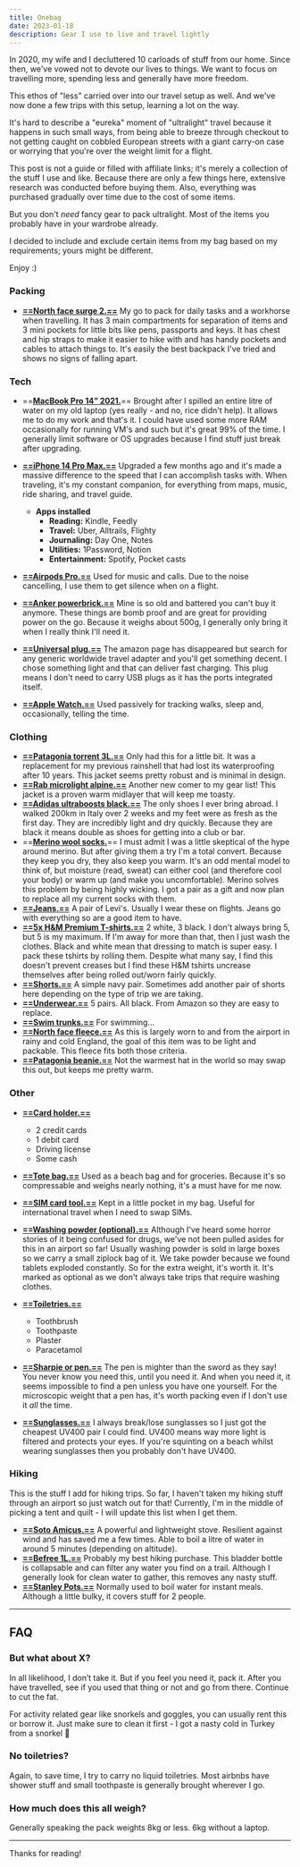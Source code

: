 ```yaml
---
title: Onebag
date: 2023-01-18
description: Gear I use to live and travel lightly
---
```


In 2020, my wife and I decluttered 10 carloads of stuff from our home. Since then, we've vowed not to devote our lives to things. We want to focus on travelling more, spending less and generally have more freedom.

This ethos of "less" carried over into our travel setup as well.
And we've now done a few trips with this setup, learning a lot on the way.

It's hard to describe a "eureka" moment of "ultralight" travel because it happens in such small ways, from being able to breeze through checkout to not getting caught on cobbled European streets with a giant carry-on case or worrying that you're over the weight limit for a flight.

This post is not a guide or filled with affiliate links; it's merely a collection of the stuff I use and like.
Because there are only a few things here, extensive research was conducted before buying them. Also, everything was purchased gradually over time due to the cost of some items.

But you don't *need* fancy gear to pack ultralight. Most of the items you probably have in your wardrobe already.

I decided to include and exclude certain items from my bag based on my requirements; yours might be different.

Enjoy :)



### Packing

- [**<u>==North face surge 2.==</u>**](https://amzn.eu/d/2OWk5Ux) My go to pack for daily tasks and a workhorse when travelling. It has 3 main compartments for separation of items and 3 mini pockets for little bits like pens, passports and keys. It has chest and hip straps to make it easier to hike with and has handy pockets and cables to attach things to. It's easily the best backpack I've tried and shows no signs of falling apart.



### Tech

- ==**<u>MacBook Pro 14” 2021.</u>**== Brought after I spilled an entire litre of water on my old laptop (yes really - and no, rice didn't help). It allows me to do my work and that's it. I could have used some more RAM occasionally for running VM's and such but it's great 99% of the time. I generally limit software or OS upgrades because I find stuff just break after upgrading.
- **<u>==iPhone 14 Pro Max.==</u>** Upgraded a few months ago and it's made a massive difference to the speed that I can accomplish tasks with. When traveling, it's my constant companion, for everything from maps, music, ride sharing, and travel guide.
  - **Apps installed**
    - **Reading:** Kindle, Feedly
    - **Travel:** Uber, Alltrails, Flighty
    - **Journaling:** Day One, Notes
    - **Utilities:** 1Password, Notion
    - **Entertainment:** Spotify, Pocket casts

- **<u>==Airpods Pro.==</u>** Used for music and calls. Due to the noise cancelling, I use them to get silence when on a flight.
- **<u>==Anker powerbrick.==</u>** Mine is so old and battered you can't buy it anymore. These things are bomb proof and are great for providing power on the go. Because it weighs about 500g, I generally only bring it when I really think I'll need it.
- **<u>==Universal plug.==</u>** The amazon page has disappeared but search for any generic worldwide travel adapter and you'll get something decent. I chose something light and that can deliver fast charging. This plug means I don't need to carry USB plugs as it has the ports integrated itself.
- **<u>==Apple Watch.==</u>** Used passively for tracking walks, sleep and, occasionally, telling the time.





### Clothing

- [**<u>==Patagonia torrent 3L.==</u>**](https://eu.patagonia.com/gb/en/torrentshell/) Only had this for a little bit. It was a replacement for my previous rainshell that had lost its waterproofing after 10 years. This jacket seems pretty robust and is minimal in design.
- [**<u>==Rab microlight alpine.==</u>**](https://rab.equipment/uk/microlight-jacket-aw20) Another new comer to my gear list! This jacket is a proven warm midlayer that will keep me toasty.
- [**<u>==Adidas ultraboosts black.==</u>**](https://amzn.eu/d/iUHmtP9) The only shoes I ever bring abroad. I walked 200km in Italy over 2 weeks and my feet were as fresh as the first day. They are incredibly light and dry quickly. Because they are black it means double as shoes for getting into a club or bar.
- ==**<u>Merino wool socks.</u>**== I must admit I was a little skeptical of the hype around merino. But after giving them a try I'm a total convert. Because they keep you dry, they also keep you warm. It's an odd mental model to think of, but moisture (read, sweat) can either cool (and therefore cool your body) or warm up (and make you uncomfortable). Merino solves this problem by being highly wicking. I got a pair as a gift and now plan to replace all my current socks with them.
- **<u>==Jeans.==</u>** A pair of Levi's. Usually I wear these on flights. Jeans go with everything so are a good item to have.
- **<u>==5x H&M Premium T-shirts.==</u>** 2 white, 3 black. I don't always bring 5, but 5 is my maximum. If I'm away for more than that, then I just wash the clothes. Black and white mean that dressing to match is super easy. I pack these tshirts by rolling them. Despite what many say, I find this doesn't prevent creases but I find these H&M tshirts uncrease themselves after being rolled out/worn fairly quickly.
- **<u>==Shorts.==</u>** A simple navy pair. Sometimes add another pair of shorts here depending on the type of trip we are taking.
- **<u>==Underwear.==</u>** 5 pairs. All black. From Amazon so they are easy to replace.
- **<u>==Swim trunks.==</u>** For swimming...
- **<u>==North face fleece.==</u>** As this is largely worn to and from the airport in rainy and cold England, the goal of this item was to be light and packable. This fleece fits both those criteria.
- **<u>==Patagonia beanie.==</u>** Not the warmest hat in the world so may swap this out, but keeps me pretty warm. 



### Other

- **<u>==Card holder.==</u>**
  - 2 credit cards
  - 1 debit card
  - Driving license
  - Some cash

- **<u>==Tote bag.==</u>** Used as a beach bag and for groceries. Because it's so compressable and weighs nearly nothing, it's a must have for me now.
- **<u>==SIM card tool.==</u>** Kept in a little pocket in my bag. Useful for international travel when I need to swap SIMs.
- **<u>==Washing powder (optional).==</u>** Although I've heard some horror stories of it being confused for drugs, we've not been pulled asides for this in an airport so far! Usually washing powder is sold in large boxes so we carry a small ziplock bag of it. We take powder because we found tablets exploded constantly. So for the extra weight, it's worth it. It's marked as optional as we don't always take trips that require washing clothes.
- **<u>==Toiletries.==</u>**
  - Toothbrush
  - Toothpaste
  - Plaster
  - Paracetamol

- **<u>==Sharpie or pen.==</u>** The pen is mighter than the sword as they say! You never know you need this, until you need it. And when you need it, it seems impossible to find a pen unless you have one yourself. For the microscopic weight that a pen has, it's worth packing even if I don't use it *all* the time.
- **<u>==Sunglasses.==</u>** I always break/lose sunglasses so I just got the cheapest UV400 pair I could find. UV400 means way more light is filtered and protects your eyes. If you're squinting on a beach whilst wearing sunglasses then you probably don't have UV400.



### Hiking

This is the stuff I add for hiking trips. So far, I haven't taken my hiking stuff through an airport so just watch out for that! Currently, I'm in the middle of picking a tent and quilt - I will update this list when I get them.

* [**<u>==Soto Amicus.==</u>**](https://amzn.eu/d/8Y7sVm2) A powerful and lightweight stove. Resilient against wind and has saved me a few times. Able to boil a litre of water in around 5 minutes (depending on altitude).
* [**<u>==Befree 1L.==</u>**](https://amzn.eu/d/1PBDINy) Probably my best hiking purchase. This bladder bottle is collapsable and can filter any water you find on a trail. Although I generally look for clean water to gather, this removes any nasty stuff.
* [**<u>==Stanley Pots.==</u>**](https://amzn.eu/d/fhWDIc0) Normally used to boil water for instant meals. Although a little bulky, it covers stuff for 2 people.



---

## FAQ

### But what about X?

In all likelihood, I don’t take it. But if you feel you need it, pack it. After you have travelled, see if you used that thing or not and go from there. Continue to cut the fat.

For activity related gear like snorkels and goggles, you can usually rent this or borrow it. Just make sure to clean it first - I got a nasty cold in Turkey from a snorkel 🤮



### No toiletries?

Again, to save time, I try to carry no liquid toiletries. Most airbnbs have shower stuff and small toothpaste is generally brought wherever I go.



### How much does this all weigh?

Generally speaking the pack weights 8kg or less. 6kg without a laptop.

---



Thanks for reading!